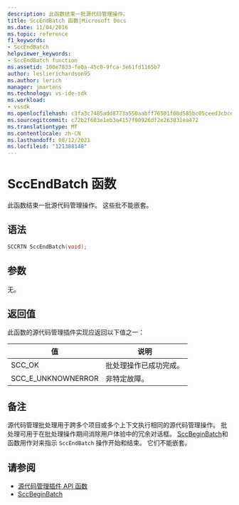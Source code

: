 ```yaml
---
description: 此函数结束一批源代码管理操作。
title: SccEndBatch 函数|Microsoft Docs
ms.date: 11/04/2016
ms.topic: reference
f1_keywords:
- SccEndBatch
helpviewer_keywords:
- SccEndBatch function
ms.assetid: 100e7833-fe0a-45c0-9fca-3e61fd1165b7
author: leslierichardson95
ms.author: lerich
manager: jmartens
ms.technology: vs-ide-sdk
ms.workload:
- vssdk
ms.openlocfilehash: c3fa3c7485add8773a550aabff76501f08d585bc05ceed3cbcebe56f60a67c3a
ms.sourcegitcommit: c72b2f603e1eb3a4157f00926df2e263831ea472
ms.translationtype: MT
ms.contentlocale: zh-CN
ms.lasthandoff: 08/12/2021
ms.locfileid: "121388148"
---
```

# <a name="sccendbatch-function"></a>SccEndBatch 函数
此函数结束一批源代码管理操作。 这些批不能嵌套。

## <a name="syntax"></a>语法

```cpp
SCCRTN SccEndBatch(void);
```

## <a name="parameters"></a>参数
 无。

## <a name="return-value"></a>返回值
 此函数的源代码管理插件实现应返回以下值之一：

|值|说明|
|-----------|-----------------|
|SCC_OK|批处理操作已成功完成。|
|SCC_E_UNKNOWNERROR|非特定故障。|

## <a name="remarks"></a>备注
 源代码管理批处理用于跨多个项目或多个上下文执行相同的源代码管理操作。 批处理可用于在批处理操作期间消除用户体验中的冗余对话框。 [SccBeginBatch](../extensibility/sccbeginbatch-function.md)和 函数用作对来指示 `SccEndBatch` 操作开始和结束。 它们不能嵌套。

## <a name="see-also"></a>请参阅
- [源代码管理插件 API 函数](../extensibility/source-control-plug-in-api-functions.md)
- [SccBeginBatch](../extensibility/sccbeginbatch-function.md)
